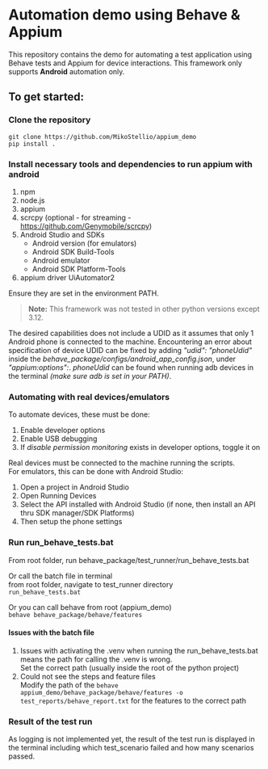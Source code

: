 # Automation demo using Behave & Appium

This repository contains the demo for automating a test application using Behave tests and Appium for device 
interactions. This framework only supports **Android** automation only.
## To get started:
### Clone the repository

`git clone https://github.com/MikoStellio/appium_demo`  
`pip install .`

### Install necessary tools and dependencies to run appium with android
1. npm
2. node.js
3. appium
4. scrcpy (optional - for streaming - https://github.com/Genymobile/scrcpy)
5. Android Studio and SDKs
   * Android version (for emulators)
   * Android SDK Build-Tools
   * Android emulator
   * Android SDK Platform-Tools
6. appium driver UiAutomator2

Ensure they are set in the environment PATH.  

> **Note:** This framework was not tested in other python versions except 3.12.  

The desired capabilities does not include a UDID as it assumes that only 1 Android phone is connected to the machine. 
Encountering an error about specification of device UDID can be fixed by adding _"udid": "phoneUdid"_ inside the 
_behave_package/configs/android_app_config.json_, under _"appium:options":_. _phoneUdid_ can be found when running
adb devices in the terminal _(make sure adb is set in your PATH)_.

### Automating with real devices/emulators
To automate devices, these must be done:
1. Enable developer options
2. Enable USB debugging
3. If _disable permission monitoring_ exists in developer options, toggle it on

Real devices must be connected to the machine running the scripts.  
For emulators, this can be done with Android Studio:
1. Open a project in Android Studio
2. Open Running Devices 
3. Select the API installed with Android Studio (if none, then install an API thru SDK manager/SDK Platforms)
4. Then setup the phone settings

### Run run_behave_tests.bat
From root folder, run behave_package/test_runner/run_behave_tests.bat  

Or call the batch file in terminal  
from root folder, navigate to test_runner directory  
`run_behave_tests.bat`

Or you can call behave from root (appium_demo)  
`behave behave_package/behave/features`  

#### Issues with the batch file
1. Issues with activating the .venv when running the run_behave_tests.bat means the path for calling the .venv is wrong.  
Set the correct path (usually inside the root of the python project)
2. Could not see the steps and feature files  
Modify the path of the `behave appium_demo/behave_package/behave/features -o test_reports/behave_report.txt` for the 
features to the correct path

### Result of the test run
As logging is not implemented yet, the result of the test run is displayed in the terminal including which test_scenario
failed and how many scenarios passed.
